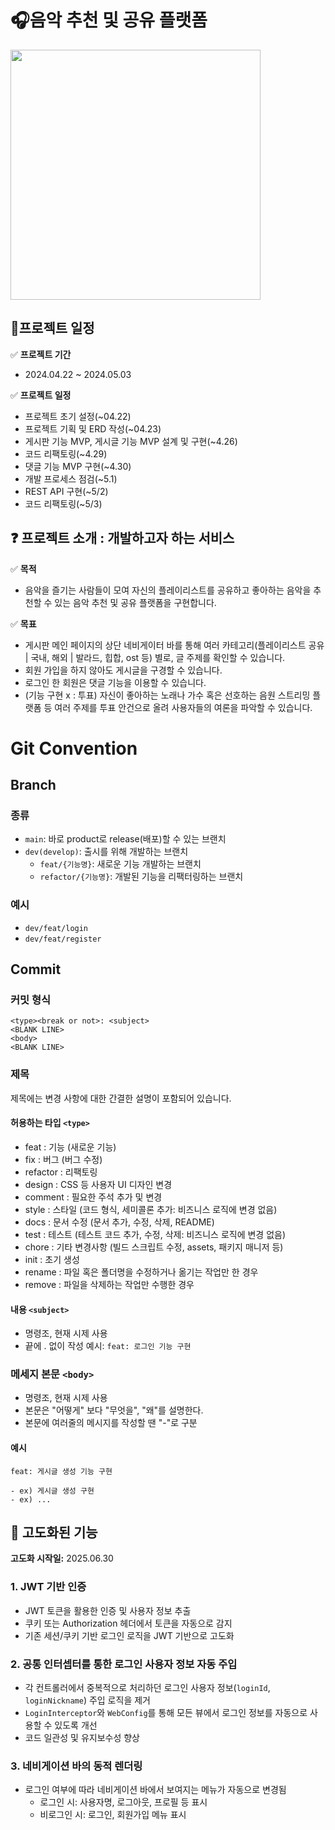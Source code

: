 # 🎧음악 추천 및 공유 플랫폼
<img src="/src/main/resources/static/images/playlistWebImage_GIF.gif" width="400" alt=""/>

## 📆프로젝트 일정
✅ **프로젝트 기간**
- 2024.04.22 ~ 2024.05.03

✅ **프로젝트 일정**
- 프로젝트 초기 설정(~04.22)
- 프로젝트 기획 및 ERD 작성(~04.23)
- 게시판 기능 MVP, 게시글 기능 MVP 설계 및 구현(~4.26)
- 코드 리팩토링(~4.29)
- 댓글 기능 MVP 구현(~4.30)
- 개발 프로세스 점검(~5.1)
- REST API 구현(~5/2)
- 코드 리팩토링(~5/3)

## ❓ 프로젝트 소개 : 개발하고자 하는 서비스
✅ **목적**
- 음악을 즐기는 사람들이 모여 자신의 플레이리스트를 공유하고 좋아하는 음악을 추천할 수 있는 음악 추천 및 공유 플랫폼을 구현합니다.

✅ **목표**
- 게시판 메인 페이지의 상단 네비게이터 바를 통해 여러 카테고리(플레이리스트 공유 | 국내, 해외 | 발라드, 힙합, ost 등) 별로, 글 주제를 확인할 수 있습니다.
- 회원 가입을 하지 않아도 게시글을 구경할 수 있습니다.
- 로그인 한 회원은 댓글 기능을 이용할 수 있습니다.
- (기능 구현 x : 투표) 자신이 좋아하는 노래나 가수 혹은 선호하는 음원 스트리밍 플랫폼 등 여러 주제를 투표 안건으로 올려 사용자들의 여론을 파악할 수 있습니다.

# Git Convention
## Branch
### 종류
- `main`: 바로 product로 release(배포)할 수 있는 브랜치
- `dev(develop)`: 출시를 위해 개발하는 브랜치
    - `feat/{기능명}`: 새로운 기능 개발하는 브랜치
    - `refactor/{기능명}`: 개발된 기능을 리팩터링하는 브랜치

### 예시
- `dev/feat/login`
- `dev/feat/register`

## Commit
### 커밋 형식
```
<type><break or not>: <subject>
<BLANK LINE>
<body>
<BLANK LINE>
```

### 제목
제목에는 변경 사항에 대한 간결한 설명이 포함되어 있습니다.

#### 허용하는 타입 `<type>`
- feat        : 기능 (새로운 기능)
- fix         : 버그 (버그 수정)
- refactor    : 리팩토링
- design      : CSS 등 사용자 UI 디자인 변경
- comment     : 필요한 주석 추가 및 변경
- style       : 스타일 (코드 형식, 세미콜론 추가: 비즈니스 로직에 변경 없음)
- docs        : 문서 수정 (문서 추가, 수정, 삭제, README)
- test        : 테스트 (테스트 코드 추가, 수정, 삭제: 비즈니스 로직에 변경 없음)
- chore       : 기타 변경사항 (빌드 스크립트 수정, assets, 패키지 매니저 등)
- init        : 초기 생성
- rename      : 파일 혹은 폴더명을 수정하거나 옮기는 작업만 한 경우
- remove      : 파일을 삭제하는 작업만 수행한 경우

#### 내용 `<subject>`
- 명령조, 현재 시제 사용
- 끝에 . 없이 작성
  예시: `feat: 로그인 기능 구현`

### 메세지 본문 `<body>`
- 명령조, 현재 시제 사용
- 본문은 "어떻게" 보다 "무엇을", "왜"를 설명한다.
- 본문에 여러줄의 메시지를 작성할 땐 "-"로 구분

#### 예시
```
feat: 게시글 생성 기능 구현

- ex) 게시글 생성 구현
- ex) ...
```

## 🚀 고도화된 기능
**고도화 시작일:** 2025.06.30

### 1. JWT 기반 인증
- JWT 토큰을 활용한 인증 및 사용자 정보 추출
- 쿠키 또는 Authorization 헤더에서 토큰을 자동으로 감지
- 기존 세션/쿠키 기반 로그인 로직을 JWT 기반으로 고도화

### 2. 공통 인터셉터를 통한 로그인 사용자 정보 자동 주입
- 각 컨트롤러에서 중복적으로 처리하던 로그인 사용자 정보(`loginId`, `loginNickname`) 주입 로직을 제거
- `LoginInterceptor`와 `WebConfig`를 통해 모든 뷰에서 로그인 정보를 자동으로 사용할 수 있도록 개선
- 코드 일관성 및 유지보수성 향상

### 3. 네비게이션 바의 동적 렌더링
- 로그인 여부에 따라 네비게이션 바에서 보여지는 메뉴가 자동으로 변경됨
  - 로그인 시: 사용자명, 로그아웃, 프로필 등 표시
  - 비로그인 시: 로그인, 회원가입 메뉴 표시